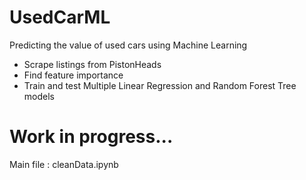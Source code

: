 # UsedCarML
Predicting the value of used cars using Machine Learning 

- Scrape listings from PistonHeads
- Find feature importance
- Train and test Multiple Linear Regression and Random Forest Tree models

# Work in progress...

Main file : cleanData.ipynb
